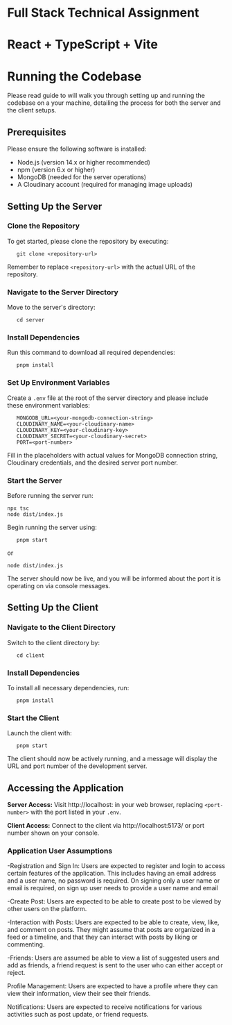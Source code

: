 # Full Stack Technical Assignment

# React + TypeScript + Vite

# Running the Codebase

Please read guide to will walk you through setting up and running the codebase on a your machine, detailing the process for both the server and the client setups.

## Prerequisites

Please ensure the following software is installed:

- Node.js (version 14.x or higher recommended)
- npm (version 6.x or higher)
- MongoDB (needed for the server operations)
- A Cloudinary account (required for managing image uploads)

## Setting Up the Server

### Clone the Repository

To get started, please clone the repository by executing:

```
   git clone <repository-url>
```

Remember to replace `<repository-url>` with the actual URL of the repository.

### Navigate to the Server Directory

Move to the server's directory:

```
   cd server
```

### Install Dependencies

Run this command to download all required dependencies:

```
   pnpm install
```

### Set Up Environment Variables

Create a `.env` file at the root of the server directory and please include these environment variables:

```
   MONGODB_URL=<your-mongodb-connection-string>
   CLOUDINARY_NAME=<your-cloudinary-name>
   CLOUDINARY_KEY=<your-cloudinary-key>
   CLOUDINARY_SECRET=<your-cloudinary-secret>
   PORT=<port-number>
```

Fill in the placeholders with actual values for MongoDB connection string, Cloudinary credentials, and the desired server port number.

### Start the Server

Before running the server run:

```
npx tsc
node dist/index.js
```

Begin running the server using:

```
   pnpm start
```

or

```
node dist/index.js
```

The server should now be live, and you will be informed about the port it is operating on via console messages.

## Setting Up the Client

### Navigate to the Client Directory

Switch to the client directory by:

```
   cd client
```

### Install Dependencies

To install all necessary dependencies, run:

```
   pnpm install
```

### Start the Client

Launch the client with:

```
   pnpm start
```

The client should now be actively running, and a message will display the URL and port number of the development server.

## Accessing the Application

**Server Access:**
Visit http://localhost:<port-number> in your web browser, replacing `<port-number>` with the port listed in your `.env`.

**Client Access:**
Connect to the client via http://localhost:5173/ or port number shown on your console.

### Application User Assumptions

-Registration and Sign In: Users are expected to register and login to access certain features of the application. This includes having an email address and a user name, no password is required. On signing only a user name or email is required, on sign up user needs to provide a user name and email

-Create Post: Users are expected to be able to create post to be viewed by other users on the platform.

-Interaction with Posts: Users are expected to be able to create, view, like, and comment on posts. They might assume that posts are organized in a feed or a timeline, and that they can interact with posts by liking or commenting.

-Friends: Users are assumed be able to view a list of suggested users and add as friends, a friend request is sent to the user who can either accept or reject.

Profile Management: Users are expected to have a profile where they can view their information, view their see their friends.

Notifications: Users are expected to receive notifications for various activities such as post update, or friend requests.
